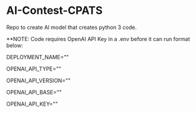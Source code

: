 # AI-Contest-CPATS
Repo to create AI model that creates python 3 code.


**NOTE:
Code requires OpenAI API Key in a .env before it can run format below:

DEPLOYMENT_NAME=""

OPENAI_API_TYPE=""

OPENAI_API_VERSION=""

OPENAI_API_BASE=""

OPENAI_API_KEY=""
